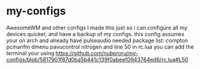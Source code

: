 # my-configs
AwesomeWM and other configs 
I made this just so i can configure all my devices quicker, and have a backup of my configs.
this config assumes your on arch and already have pulseaudio 
needed package list:
compton pcmanfm dmenu pavucontrol nitrogen 
and line 50 in rc.lua you can add the terminal your using 
https://github.com/nubproru/my-configs/blob/5817901f87d0ba5b441c139f0abeef0943764ed6/rc.lua#L50
